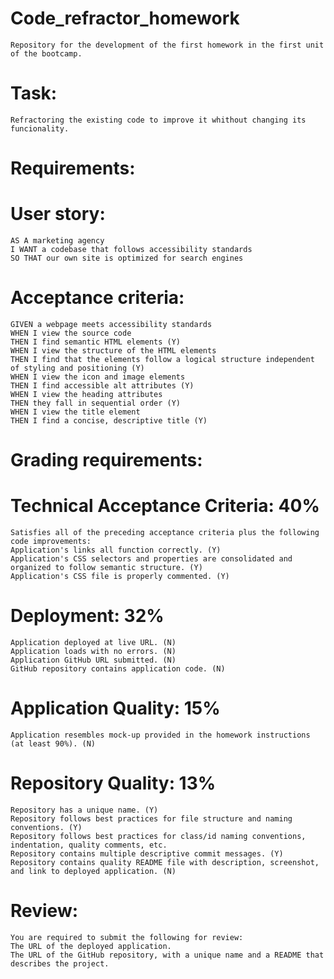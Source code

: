 # Code_refractor_homework
    Repository for the development of the first homework in the first unit of the bootcamp.

# Task:
    Refractoring the existing code to improve it whithout changing its funcionality. 

# Requirements:

# User story: 
    AS A marketing agency
    I WANT a codebase that follows accessibility standards
    SO THAT our own site is optimized for search engines

# Acceptance criteria: 
    GIVEN a webpage meets accessibility standards
    WHEN I view the source code
    THEN I find semantic HTML elements (Y)
    WHEN I view the structure of the HTML elements
    THEN I find that the elements follow a logical structure independent of styling and positioning (Y)
    WHEN I view the icon and image elements
    THEN I find accessible alt attributes (Y)
    WHEN I view the heading attributes
    THEN they fall in sequential order (Y)
    WHEN I view the title element
    THEN I find a concise, descriptive title (Y)

# Grading requirements: 

# Technical Acceptance Criteria: 40%
    Satisfies all of the preceding acceptance criteria plus the following code improvements:
    Application's links all function correctly. (Y)
    Application's CSS selectors and properties are consolidated and organized to follow semantic structure. (Y)
    Application's CSS file is properly commented. (Y)

# Deployment: 32%
    Application deployed at live URL. (N)
    Application loads with no errors. (N)
    Application GitHub URL submitted. (N)
    GitHub repository contains application code. (N)

# Application Quality: 15% 
    Application resembles mock-up provided in the homework instructions (at least 90%). (N)

# Repository Quality: 13%
    Repository has a unique name. (Y)
    Repository follows best practices for file structure and naming conventions. (Y)
    Repository follows best practices for class/id naming conventions, indentation, quality comments, etc.
    Repository contains multiple descriptive commit messages. (Y)
    Repository contains quality README file with description, screenshot, and link to deployed application. (N)

# Review:
    You are required to submit the following for review:
    The URL of the deployed application.
    The URL of the GitHub repository, with a unique name and a README that describes the project.